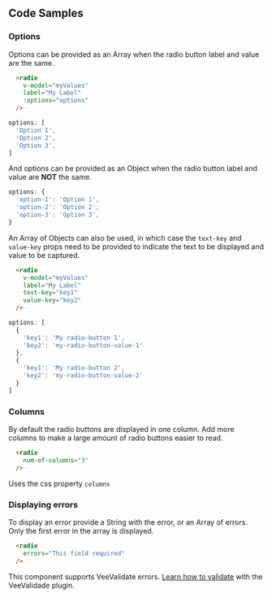 ## Code Samples

### Options
Options can be provided as an Array when the radio button label and value are the same.
```html
  <radio
    v-model="myValues"
    label="My Label"
    :options="options"
  />
```

```js
options: [
  'Option 1',
  'Option 2',
  'Option 3',
]
```
And options can be provided as an Object when the radio button label and value are **NOT** the same.

```js
options: {
  'option-1': 'Option 1',
  'option-2': 'Option 2',
  'option-3': 'Option 3',
}
```

An Array of Objects can also be used, in which case the ```text-key``` and ```value-key``` props need to be provided to indicate the text to be displayed and value to be captured.

```html
  <radio
    v-model="myValues"
    label="My Label"
    text-key="key1"
    value-key="key2"
  />
```

```js
options: [
  {
    'key1': 'My radio-button 1',
    'key2': 'my-radio-button-value-1'
  },
  {
    'key1': 'My radio-button 2',
    'key2': 'my-radio-button-value-2'
  }
]
```

### Columns
By default the radio buttons are displayed in one column. Add more columns to make a large amount of radio buttons easier to read.
```html
  <radio
    num-of-columns="3"
  />
```
<alert>Uses the css property ```columns```</alert>

### Displaying errors
To display an error provide a String with the error, or an Array of errors. Only the first error in the array is displayed.
```html
  <radio
    errors="This field required"
  />
```

<alert>This component supports VeeValidate errors. [Learn how to validate](/vee-validate-integration) with the VeeValidade plugin.<a></alert>